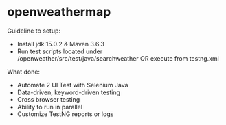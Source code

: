 # openweathermap
Guideline to setup:
- Install jdk 15.0.2 & Maven 3.6.3
- Run test scripts located under /openweather/src/test/java/searchweather OR execute from testng.xml

What done:

- Automate 2 UI Test with Selenium Java
- Data-driven, keyword-driven testing
- Cross browser testing
- Ability to run in parallel
- Customize TestNG reports or logs
